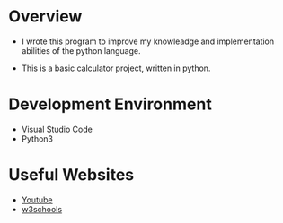 # Overview

* I wrote this program to improve my knowleadge and implementation abilities of the python language.

* This is a basic calculator project, written in python. 

# Development Environment

* Visual Studio Code
* Python3

# Useful Websites

* [Youtube](https://www.youtube.com/)
* [w3schools](https://www.w3schools.com/)